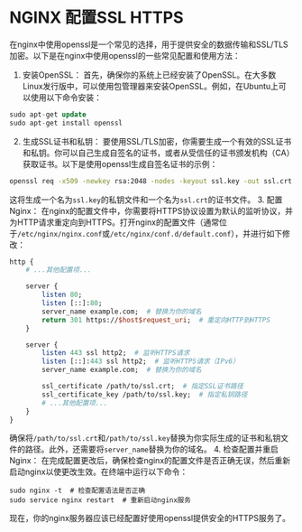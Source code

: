 # NGINX 配置SSL HTTPS
在nginx中使用openssl是一个常见的选择，用于提供安全的数据传输和SSL/TLS加密。以下是在nginx中使用openssl的一些常见配置和使用方法：


1. 安装OpenSSL：
首先，确保你的系统上已经安装了OpenSSL。在大多数Linux发行版中，可以使用包管理器来安装OpenSSL。例如，在Ubuntu上可以使用以下命令安装：


```sql
sudo apt-get update
sudo apt-get install openssl
```
2. 生成SSL证书和私钥：
要使用SSL/TLS加密，你需要生成一个有效的SSL证书和私钥。你可以自己生成自签名的证书，或者从受信任的证书颁发机构（CA）获取证书。以下是使用openssl生成自签名证书的示例：


```bash
openssl req -x509 -newkey rsa:2048 -nodes -keyout ssl.key -out ssl.crt -days 365
```
这将生成一个名为`ssl.key`的私钥文件和一个名为`ssl.crt`的证书文件。
3. 配置Nginx：
在nginx的配置文件中，你需要将HTTPS协议设置为默认的监听协议，并为HTTP请求重定向到HTTPS。打开nginx的配置文件（通常位于`/etc/nginx/nginx.conf`或`/etc/nginx/conf.d/default.conf`），并进行如下修改：


```perl
http {
    # ...其他配置项...

    server {
        listen 80;
        listen [::]:80;
        server_name example.com;  # 替换为你的域名
        return 301 https://$host$request_uri;  # 重定向HTTP到HTTPS
    }

    server {
        listen 443 ssl http2;  # 监听HTTPS请求
        listen [::]:443 ssl http2;  # 监听HTTPS请求（IPv6）
        server_name example.com;  # 替换为你的域名

        ssl_certificate /path/to/ssl.crt;  # 指定SSL证书路径
        ssl_certificate_key /path/to/ssl.key;  # 指定私钥路径
        # ...其他配置项...
    }
}
```
确保将`/path/to/ssl.crt`和`/path/to/ssl.key`替换为你实际生成的证书和私钥文件的路径。此外，还需要将`server_name`替换为你的域名。
4. 检查配置并重启Nginx：
在完成配置更改后，确保检查nginx的配置文件是否正确无误，然后重新启动nginx以使更改生效。在终端中运行以下命令：


```shell
sudo nginx -t  # 检查配置语法是否正确
sudo service nginx restart  # 重新启动nginx服务
```
现在，你的nginx服务器应该已经配置好使用openssl提供安全的HTTPS服务了。